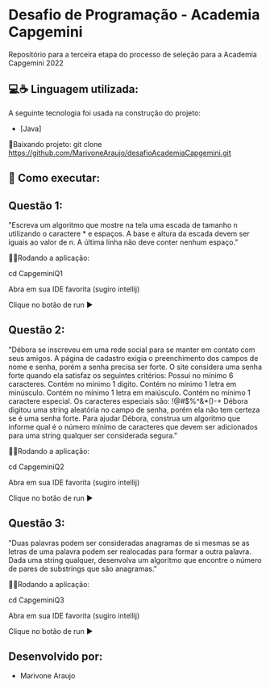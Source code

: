 # Desafio de Programação - Academia Capgemini
Repositório para a terceira etapa do processo de seleção para a Academia Capgemini 2022

## 💻☕ Linguagem utilizada:
A seguinte tecnologia foi usada na construção do projeto:
- [Java]

🔗Baixando projeto:
git clone https://github.com/MarivoneAraujo/desafioAcademiaCapgemini.git

## 🚀 Como executar:

## Questão 1: 
"Escreva um algoritmo que mostre na tela uma escada de tamanho n utilizando o caractere * e espaços. A base e altura da escada devem ser iguais ao valor de n. A última linha não deve conter nenhum espaço."

👨‍💻Rodando a aplicação:

cd CapgeminiQ1

Abra em sua IDE favorita (sugiro intellij)

Clique no botão de run ▶️

## Questão 2:
"Débora se inscreveu em uma rede social para se manter em contato com seus amigos. A página de cadastro exigia o preenchimento dos campos de nome e senha, porém a senha precisa ser forte. O site considera uma senha forte quando ela satisfaz os seguintes critérios: Possui no mínimo 6 caracteres. Contém no mínimo 1 digito. Contém no mínimo 1 letra em minúsculo. Contém no mínimo 1 letra em maiúsculo. Contém no mínimo 1 caractere especial. Os caracteres especiais são: !@#$%^&*()-+ Débora digitou uma string aleatória no campo de senha, porém ela não tem certeza se é uma senha forte. Para ajudar Débora, construa um algoritmo que informe qual é o número mínimo de caracteres que devem ser adicionados para uma string qualquer ser considerada segura."

👨‍💻Rodando a aplicação:

cd CapgeminiQ2

Abra em sua IDE favorita (sugiro intellij)

Clique no botão de run ▶️

## Questão 3:
"Duas palavras podem ser consideradas anagramas de si mesmas se as letras de uma palavra podem ser realocadas para formar a outra palavra. Dada uma string qualquer, desenvolva um algoritmo que encontre o número de pares de substrings que são anagramas."

👨‍💻Rodando a aplicação:

cd CapgeminiQ3

Abra em sua IDE favorita (sugiro intellij)

Clique no botão de run ▶️


## Desenvolvido por:
* Marivone Araujo






